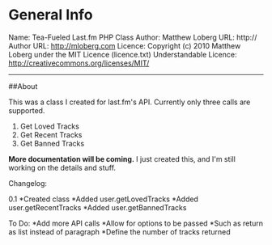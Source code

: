 # General Info
Name: Tea-Fueled Last.fm PHP Class
Author: Matthew Loberg
URL: http://
Author URL: http://mloberg.com
Licence: Copyright (c) 2010 Matthew Loberg under the MIT Licence (licence.txt)
Understandable Licence: http://creativecommons.org/licenses/MIT/
***

##About

This was a class I created for last.fm's API. Currently only three calls are supported.

1. Get Loved Tracks
2. Get Recent Tracks
3. Get Banned Tracks

**More documentation will be coming.** I just created this, and I'm still working on the details and stuff.

Changelog:

0.1
*Created class
*Added user.getLovedTracks
*Added user.getRecentTracks
*Added user.getBannedTracks

To Do:
*Add more API calls
*Allow for options to be passed
   *Such as return as list instead of paragraph
   *Define the number of tracks returned